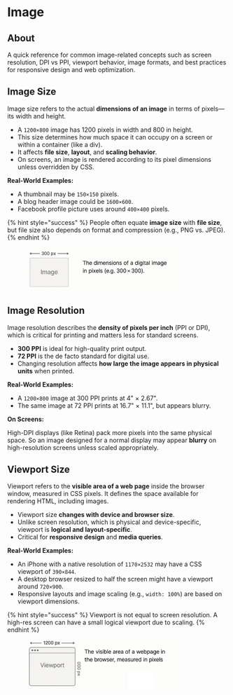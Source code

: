 # Image

## About

A quick reference for common image-related concepts such as screen resolution, DPI vs PPI, viewport behavior, image formats, and best practices for responsive design and web optimization.

## **Image Size**

Image size refers to the actual **dimensions of an image** in terms of pixels—its width and height.

* A `1200×800` image has 1200 pixels in width and 800 in height.
* This size determines how much space it can occupy on a screen or within a container (like a div).
* It affects **file size**, **layout**, and **scaling behavior**.
* On screens, an image is rendered according to its pixel dimensions unless overridden by CSS.

**Real-World Examples:**

* A thumbnail may be `150×150` pixels.
* A blog header image could be `1600×600`.
* Facebook profile picture uses around `400×400` pixels.

{% hint style="success" %}
People often equate **image size** with **file size**, but file size also depends on format and compression (e.g., PNG vs. JPEG).
{% endhint %}

<figure><img src="../.gitbook/assets/image-size-0.png" alt="" width="348"><figcaption></figcaption></figure>

## **Image Resolution**

Image resolution describes the **density of pixels per inch** (PPI or DPI), which is critical for printing and matters less for standard screens.

* **300 PPI** is ideal for high-quality print output.
* **72 PPI** is the de facto standard for digital use.
* Changing resolution affects **how large the image appears in physical units** when printed.

**Real-World Examples:**

* A `1200×800` image at 300 PPI prints at 4" × 2.67".
* The same image at 72 PPI prints at 16.7" × 11.1", but appears blurry.

**On Screens:**

High-DPI displays (like Retina) pack more pixels into the same physical space. So an image designed for a normal display may appear **blurry** on high-resolution screens unless scaled appropriately.

## **Viewport Size**

Viewport refers to the **visible area of a web page** inside the browser window, measured in CSS pixels. It defines the space available for rendering HTML, including images.

* Viewport size **changes with device and browser size**.
* Unlike screen resolution, which is physical and device-specific, viewport is **logical and layout-specific**.
* Critical for **responsive design** and **media queries**.

**Real-World Examples:**

* An iPhone with a native resolution of `1170×2532` may have a CSS viewport of `390×844`.
* A desktop browser resized to half the screen might have a viewport around `720×900`.
* Responsive layouts and image scaling (e.g., `width: 100%`) are based on viewport dimensions.

{% hint style="success" %}
Viewport is not equal to screen resolution. A high-res screen can have a small logical viewport due to scaling.
{% endhint %}

<figure><img src="../.gitbook/assets/viewport-size-0 (1).png" alt="" width="348"><figcaption></figcaption></figure>
